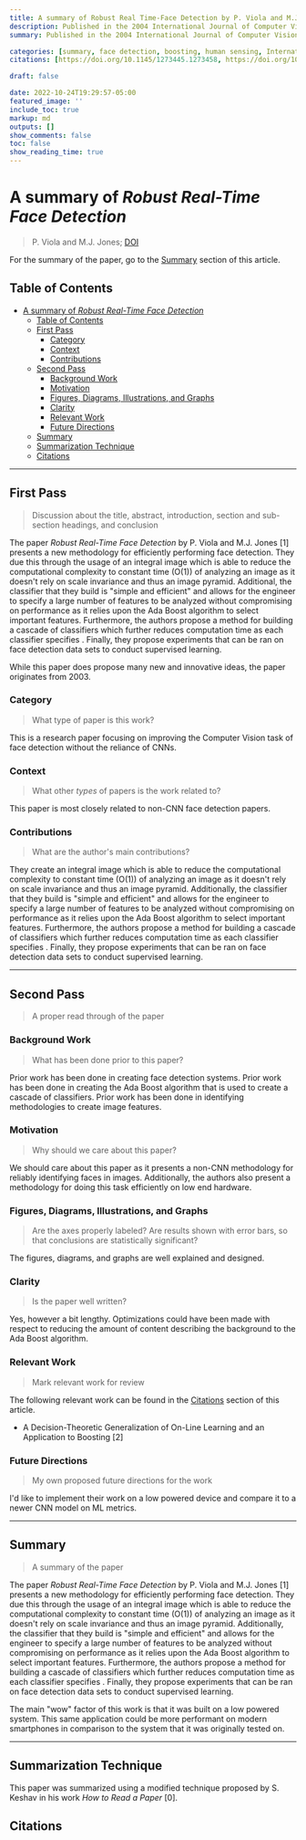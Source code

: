 ```yaml
---
title: A summary of Robust Real Time-Face Detection by P. Viola and M.J. Jones
description: Published in the 2004 International Journal of Computer Vision
summary: Published in the 2004 International Journal of Computer Vision

categories: [summary, face detection, boosting, human sensing, International Journal of Computer Vision, 2004]
citations: [https://doi.org/10.1145/1273445.1273458, https://doi.org/10.1023/B:VISI.0000013087.49260.fb, https://doi.org/10.1006/jcss.1997.1504]

draft: false

date: 2022-10-24T19:29:57-05:00
featured_image: ''
include_toc: true
markup: md
outputs: []
show_comments: false
toc: false
show_reading_time: true
---
```


# A summary of *Robust Real-Time Face Detection*

> P. Viola and M.J. Jones;
> [DOI](https://doi.org/10.1023/B:VISI.0000013087.49260.fb)

For the summary of the paper, go to the [Summary](#summary) section of this
article.

## Table of Contents

- [A summary of *Robust Real-Time Face Detection*](#a-summary-of-robust-real-time-face-detection)
  - [Table of Contents](#table-of-contents)
  - [First Pass](#first-pass)
    - [Category](#category)
    - [Context](#context)
    - [Contributions](#contributions)
  - [Second Pass](#second-pass)
    - [Background Work](#background-work)
    - [Motivation](#motivation)
    - [Figures, Diagrams, Illustrations, and Graphs](#figures-diagrams-illustrations-and-graphs)
    - [Clarity](#clarity)
    - [Relevant Work](#relevant-work)
    - [Future Directions](#future-directions)
  - [Summary](#summary)
  - [Summarization Technique](#summarization-technique)
  - [Citations](#citations)

______________________________________________________________________

## First Pass

> Discussion about the title, abstract, introduction, section and sub-section
> headings, and conclusion

The paper *Robust Real-Time Face Detection* by P. Viola and M.J. Jones [1]
presents a new methodology for efficiently performing face detection. They due
this through the usage of an integral image which is able to reduce the
computational complexity to constant time (O(1)) of analyzing an image as it
doesn't rely on scale invariance and thus an image pyramid. Additional, the
classifier that they build is "simple and efficient" and allows for the engineer
to specify a large number of features to be analyzed without compromising on
performance as it relies upon the Ada Boost algorithm to select important
features. Furthermore, the authors propose a method for building a cascade of
classifiers which further reduces computation time as each classifier specifies
. Finally, they propose experiments that can be ran on face detection data sets
to conduct supervised learning.

While this paper does propose many new and innovative ideas, the paper
originates from 2003.

### Category

> What type of paper is this work?

This is a research paper focusing on improving the Computer Vision task of face
detection without the reliance of CNNs.

### Context

> What other *types* of papers is the work related to?

This paper is most closely related to non-CNN face detection papers.

### Contributions

> What are the author's main contributions?

They create an integral image which is able to reduce the computational
complexity to constant time (O(1)) of analyzing an image as it doesn't rely on
scale invariance and thus an image pyramid. Additionally, the classifier that
they build is "simple and efficient" and allows for the engineer to specify a
large number of features to be analyzed without compromising on performance as
it relies upon the Ada Boost algorithm to select important features.
Furthermore, the authors propose a method for building a cascade of classifiers
which further reduces computation time as each classifier specifies . Finally,
they propose experiments that can be ran on face detection data sets to conduct
supervised learning.

______________________________________________________________________

## Second Pass

> A proper read through of the paper

### Background Work

> What has been done prior to this paper?

Prior work has been done in creating face detection systems. Prior work has been
done in creating the Ada Boost algorithm that is used to create a cascade of
classifiers. Prior work has been done in identifying methodologies to create
image features.

### Motivation

> Why should we care about this paper?

We should care about this paper as it presents a non-CNN methodology for
reliably identifying faces in images. Additionally, the authors also present a
methodology for doing this task efficiently on low end hardware.

### Figures, Diagrams, Illustrations, and Graphs

> Are the axes properly labeled? Are results shown with error bars, so that
> conclusions are statistically significant?

The figures, diagrams, and graphs are well explained and designed.

### Clarity

> Is the paper well written?

Yes, however a bit lengthy. Optimizations could have been made with respect to
reducing the amount of content describing the background to the Ada Boost
algorithm.

### Relevant Work

> Mark relevant work for review

The following relevant work can be found in the [Citations](#citations) section
of this article.

- A Decision-Theoretic Generalization of On-Line Learning and an Application to
  Boosting [2]

### Future Directions

> My own proposed future directions for the work

I'd like to implement their work on a low powered device and compare it to a
newer CNN model on ML metrics.

______________________________________________________________________

## Summary

> A summary of the paper

The paper *Robust Real-Time Face Detection* by P. Viola and M.J. Jones [1]
presents a new methodology for efficiently performing face detection. They due
this through the usage of an integral image which is able to reduce the
computational complexity to constant time (O(1)) of analyzing an image as it
doesn't rely on scale invariance and thus an image pyramid. Additionally, the
classifier that they build is "simple and efficient" and allows for the engineer
to specify a large number of features to be analyzed without compromising on
performance as it relies upon the Ada Boost algorithm to select important
features. Furthermore, the authors propose a method for building a cascade of
classifiers which further reduces computation time as each classifier specifies
. Finally, they propose experiments that can be ran on face detection data sets
to conduct supervised learning.

The main "wow" factor of this work is that it was built on a low powered system.
This same application could be more performant on modern smartphones in
comparison to the system that it was originally tested on.

______________________________________________________________________

## Summarization Technique

This paper was summarized using a modified technique proposed by S. Keshav in
his work *How to Read a Paper* [0].

## Citations
